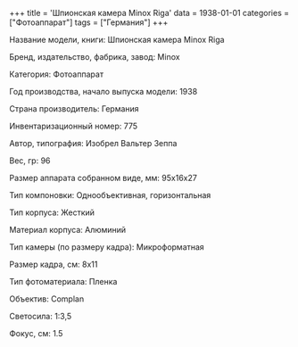 +++
title = 'Шпионская камера Minox Riga'
data = 1938-01-01
categories = ["Фотоаппарат"]
tags = ["Германия"]
+++

Название модели, книги: Шпионская камера Minox Riga

Бренд, издательство, фабрика, завод: Minox

Категория: Фотоаппарат

Год производства, начало выпуска модели: 1938

Страна производитель: Германия

Инвентаризационный номер: 775

Автор, типография: Изобрел Вальтер Зеппа

Вес, гр: 96

Размер аппарата  собранном виде, мм: 95х16х27

Тип компоновки: Однообъективная, горизонтальная

Тип корпуса: Жесткий

Материал корпуса: Алюминий

Тип камеры (по размеру кадра): Микроформатная

Размер кадра, см: 8х11

Тип фотоматериала: Пленка

Объектив: Complan

Светосила: 1:3,5

Фокус, см: 1.5

